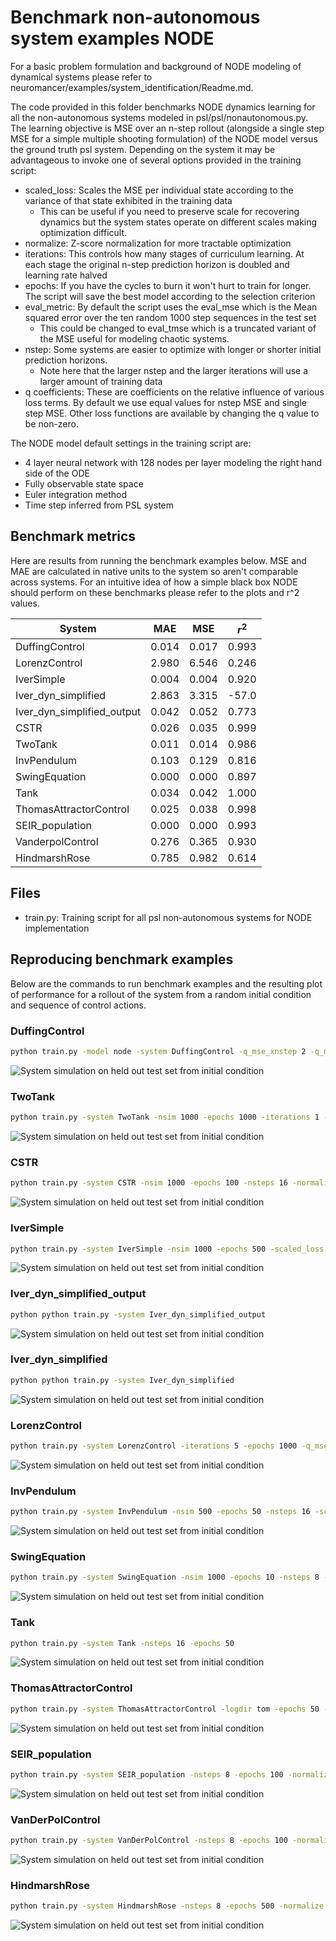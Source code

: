 # Benchmark non-autonomous system examples NODE
For a basic problem formulation and background of NODE modeling of dynamical systems 
please refer to neuromancer/examples/system_identification/Readme.md.

The code provided in this folder benchmarks NODE dynamics learning for all the non-autonomous
systems modeled in psl/psl/nonautonomous.py. The learning objective is MSE over an n-step rollout
(alongside a single step MSE for a simple multiple shooting formulation) of the NODE model versus the ground truth psl system. Depending on the system it may be advantageous to invoke
one of several options provided in the training script: 

+ scaled_loss: Scales the MSE per individual state according to the variance of that state exhibited in the training data
  + This can be useful if you need to preserve scale for recovering dynamics but the system states operate on different scales making optimization difficult.
+ normalize: Z-score normalization for more tractable optimization
+ iterations: This controls how many stages of curriculum learning. At each stage the original n-step prediction horizon is doubled and learning rate halved
+ epochs: If you have the cycles to burn it won't hurt to train for longer. The script will save the best model according to the selection criterion
+ eval_metric: By default the script uses the eval_mse which is the Mean squared error over the ten random 1000 step sequences in the test set
  + This could be changed to eval_tmse which is a truncated variant of the MSE useful for modeling chaotic systems.
+ nstep: Some systems are easier to optimize with longer or shorter initial prediction horizons. 
  + Note here that the larger nstep and the larger iterations will use a larger amount of training data
+ q coefficients: These are coefficients on the relative influence of various loss terms. By default we use equal values for nstep MSE and single step MSE. Other loss functions are available by changing the q value to be non-zero.

The NODE model default settings in the training script are: 
+ 4 layer neural network with 128 nodes per layer modeling the right hand side of the ODE
+ Fully observable state space
+ Euler integration method
+ Time step inferred from PSL system

## Benchmark metrics
Here are results from running the benchmark examples below. 
MSE and MAE are calculated in native units to the system so aren't
comparable across systems. For an intuitive idea of how a simple black 
box NODE should perform on these benchmarks please refer to the plots and r^2 values.


| System                     | MAE   | MSE   | $r^2$ |
|----------------------------|-------|-------|-------|
| DuffingControl             | 0.014 | 0.017 | 0.993 |
| LorenzControl              | 2.980 | 6.546 | 0.246 |
| IverSimple                 | 0.004 | 0.004 | 0.920 |
| Iver_dyn_simplified        | 2.863 | 3.315 | -57.0 |
| Iver_dyn_simplified_output | 0.042 | 0.052 | 0.773 |
| CSTR                       | 0.026 | 0.035 | 0.999 |
| TwoTank                    | 0.011 | 0.014 | 0.986 |
| InvPendulum                | 0.103 | 0.129 | 0.816 |
| SwingEquation              | 0.000 | 0.000 | 0.897 |
| Tank                       | 0.034 | 0.042 | 1.000 |
| ThomasAttractorControl     | 0.025 | 0.038 | 0.998 |
| SEIR_population            | 0.000 | 0.000 | 0.993 |
| VanderpolControl           | 0.276 | 0.365 | 0.930 |
| HindmarshRose              | 0.785 | 0.982 | 0.614 |

## Files
+ train.py: Training script for all psl non-autonomous systems for NODE implementation


## Reproducing benchmark examples
Below are the commands to run benchmark examples and the resulting plot of performance 
for a rollout of the system from a random initial condition and sequence of control actions.

### DuffingControl
```bash
python train.py -model node -system DuffingControl -q_mse_xnstep 2 -q_mse_xstep .5 -epochs 250 -iterations 6
```
![System simulation on held out test set from initial condition](figs/duffing_node.png)

### TwoTank
```bash
python train.py -system TwoTank -nsim 1000 -epochs 1000 -iterations 1 -nsteps 8 -normalize
```
![System simulation on held out test set from initial condition](figs/twotank_node.png)

### CSTR
```bash
python train.py -system CSTR -nsim 1000 -epochs 100 -nsteps 16 -normalize -iterations 1
```
![System simulation on held out test set from initial condition](figs/cstr_node.png)

### IverSimple
```bash
python train.py -system IverSimple -nsim 1000 -epochs 500 -scaled_loss -iterations 5
```
![System simulation on held out test set from initial condition](figs/iver_node.png)

### Iver_dyn_simplified_output
```bash
python python train.py -system Iver_dyn_simplified_output
```
![System simulation on held out test set from initial condition](figs/iverdynsimplifiedoutput_node.png)


### Iver_dyn_simplified
```bash
python python train.py -system Iver_dyn_simplified
```
![System simulation on held out test set from initial condition](figs/iverdynsimplified_node.png)

### LorenzControl
```bash
python train.py -system LorenzControl -iterations 5 -epochs 1000 -q_mse_xnstep 2 -q_mse_xstep 0
```
![System simulation on held out test set from initial condition](figs/lorenz_node.png)

### InvPendulum
```bash
python train.py -system InvPendulum -nsim 500 -epochs 50 -nsteps 16 -scaled_loss
```
![System simulation on held out test set from initial condition](figs/invpendulum_node.png)

### SwingEquation
```bash
python train.py -system SwingEquation -nsim 1000 -epochs 10 -nsteps 8 -normalize -iterations 1
```
![System simulation on held out test set from initial condition](figs/swingequation_node.png)

### Tank
```bash
python train.py -system Tank -nsteps 16 -epochs 50
```
![System simulation on held out test set from initial condition](figs/tank_node.png)

### ThomasAttractorControl
```bash
python train.py -system ThomasAttractorControl -logdir tom -epochs 50 -iterations 5
```
![System simulation on held out test set from initial condition](figs/thomasattractor_node.png)

### SEIR_population
```bash
python train.py -system SEIR_population -nsteps 8 -epochs 100 -normalize -iterations 1
```
![System simulation on held out test set from initial condition](figs/seirpopulation_node.png)

### VanDerPolControl
```bash
python train.py -system VanDerPolControl -nsteps 8 -epochs 100 -normalize -iterations 1
```
![System simulation on held out test set from initial condition](figs/vanderpol_node.png)

### HindmarshRose
```bash
python train.py -system HindmarshRose -nsteps 8 -epochs 500 -normalize -iterations 1
```
![System simulation on held out test set from initial condition](figs/hindmarshrose_node.png)









